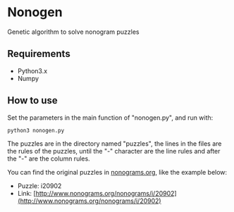 # Nonogen

Genetic algorithm to solve nonogram puzzles

## Requirements

* Python3.x
* Numpy

## How to use

Set the parameters in the main function of "nonogen.py", and run with:

```shell
python3 nonogen.py
```

The puzzles are in the directory named "puzzles", the lines in the files are the rules of the puzzles, until the "-" character are the line rules and after the "-" are the column rules. 

You can find the original puzzles in [nonograms.org](http://www.nonograms.org), like the example below:

* Puzzle: i20902
* Link: [http://www.nonograms.org/nonograms/i/20902](http://www.nonograms.org/nonograms/i/20902)
